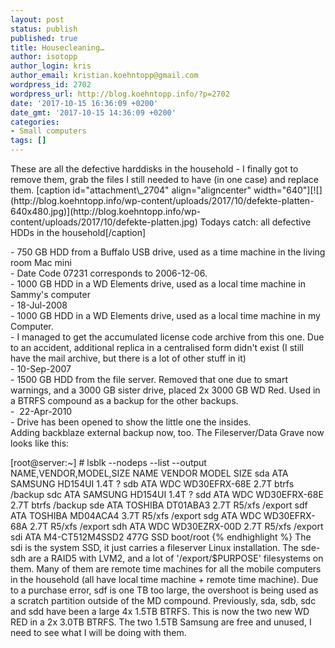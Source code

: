 ```yaml
---
layout: post
status: publish
published: true
title: Housecleaning…
author: isotopp
author_login: kris
author_email: kristian.koehntopp@gmail.com
wordpress_id: 2702
wordpress_url: http://blog.koehntopp.info/?p=2702
date: '2017-10-15 16:36:09 +0200'
date_gmt: '2017-10-15 14:36:09 +0200'
categories:
- Small computers
tags: []
---
```

<p>These are all the defective harddisks in the household - I finally got to remove them, grab the files I still needed to have (in one case) and replace them. [caption id="attachment\_2704" align="aligncenter" width="640"][![](http://blog.koehntopp.info/wp-content/uploads/2017/10/defekte-platten-640x480.jpg)](http://blog.koehntopp.info/wp-content/uploads/2017/10/defekte-platten.jpg) Todays catch: all defective HDDs in the household[/caption] <!--more--></p>
<p>- 750 GB HDD from a Buffalo USB drive, used as a time machine in the living room Mac mini<br />
  - Date Code 07231 corresponds to 2006-12-06.<br />
- 1000 GB HDD in a WD Elements drive, used as a local time machine in Sammy's computer<br />
  - 18-Jul-2008<br />
- 1000 GB HDD in a WD Elements drive, used as a local time machine in my Computer.<br />
  - I managed to get the accumulated license code archive from this one. Due to an accident, additional replica in a centralised form didn't exist (I still have the mail archive, but there is a lot of other stuff in it)<br />
  - 10-Sep-2007<br />
- 1500 GB HDD from the file server. Removed that one due to smart warnings, and a 3000 GB sister drive, placed 2x 3000 GB WD Red. Used in a BTRFS compound as a backup for the other backups.<br />
  - &nbsp;22-Apr-2010<br />
  - Drive has been opened to show the little one the insides.<br />
 Adding backblaze external backup now, too. The Fileserver/Data Grave now looks like this: </p>
<p>    [root@server:~] # lsblk --nodeps --list --output NAME,VENDOR,MODEL,SIZE NAME VENDOR MODEL SIZE sda ATA SAMSUNG HD154UI 1.4T ? sdb ATA WDC WD30EFRX-68E 2.7T btrfs /backup sdc ATA SAMSUNG HD154UI 1.4T ? sdd ATA WDC WD30EFRX-68E 2.7T btrfs /backup sde ATA TOSHIBA DT01ABA3 2.7T R5/xfs /export sdf ATA TOSHIBA MD04ACA4 3.7T R5/xfs /export sdg ATA WDC WD30EFRX-68A 2.7T R5/xfs /export sdh ATA WDC WD30EZRX-00D 2.7T R5/xfs /export sdi ATA M4-CT512M4SSD2 477G SSD boot/root {% endhighlight %} The sdi is the system SSD, it just carries a fileserver Linux installation. The sde-sdh are a RAID5 with LVM2, and a lot of '/export/$PURPOSE' filesystems on them. Many of them are remote time machines for all the mobile computers in the household (all have local time machine + remote time machine). Due to a purchase error, sdf is one TB too large, the overshoot is being used as a scratch partition outside of the MD compound. Previously, sda, sdb, sdc and sdd have been a large 4x 1.5TB BTRFS. This is now the two new WD RED in a 2x 3.0TB BTRFS. The two 1.5TB Samsung are free and unused, I need to see what I will be doing with them.</p>
